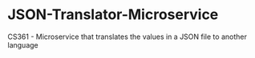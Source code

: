 # JSON-Translator-Microservice
CS361 - Microservice that translates the values in a JSON file to another language
